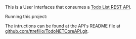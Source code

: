 This is a User Interfaces that consumes a <a href="https://github.com/ttrefilio/TodoNETCoreAPI.git">Todo List REST API</a>.

Running this project:

The intructions can be found at the API's README file at <a href="https://github.com/ttrefilio/TodoNETCoreAPI.git">github.com/ttrefilio/TodoNETCoreAPI.git</a>.
